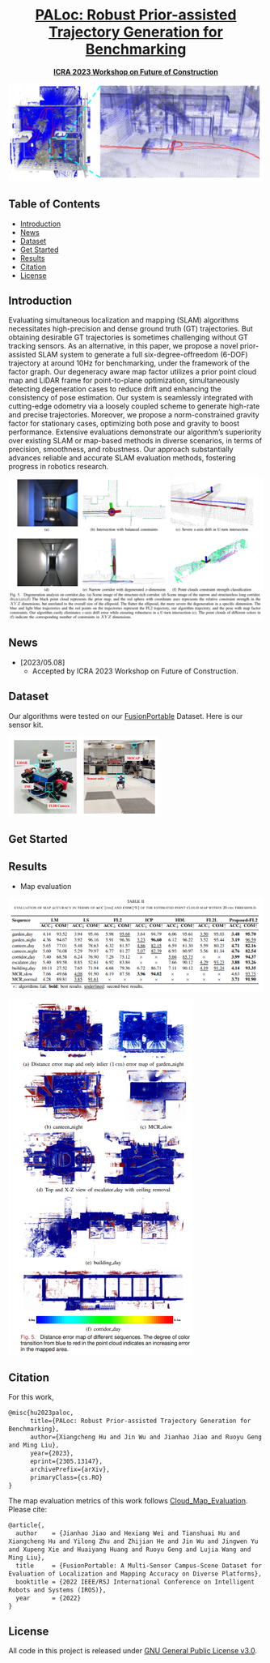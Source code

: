 <div id="top" align="center">

# [PALoc: Robust Prior-assisted Trajectory Generation for Benchmarking](https://arxiv.org/pdf/2305.13147.pdf)

**[ICRA 2023 Workshop on Future of Construction](https://construction-robots.github.io/#)**

![image-20230702133158290](./README/image-20230702133158290.png)

</div>

## Table of Contents
- [Introduction](#introduction)
- [News](#news)
- [Dataset](#data)
- [Get Started](#get-started)
- [Results](#Results)
- [Citation](#citation)
- [License](#license)

## Introduction
Evaluating simultaneous localization and mapping (SLAM) algorithms necessitates high-precision and dense ground truth (GT) trajectories. But obtaining desirable GT trajectories is sometimes challenging without GT tracking sensors. As an alternative, in this paper, we propose a novel prior-assisted SLAM system to generate a full six-degree-offreedom (6-DOF) trajectory at around 10Hz for benchmarking, under the framework of the factor graph. Our degeneracy aware map factor utilizes a prior point cloud map and LiDAR frame for point-to-plane optimization, simultaneously detecting degeneration cases to reduce drift and enhancing the consistency of pose estimation. Our system is seamlessly integrated with cutting-edge odometry via a loosely coupled scheme to generate high-rate and precise trajectories. Moreover, we propose a norm-constrained gravity factor for stationary cases, optimizing both pose and gravity to boost performance. Extensive evaluations demonstrate our algorithm’s superiority over existing SLAM or map-based methods in diverse scenarios, in terms of precision, smoothness, and robustness. Our approach substantially advances reliable and accurate SLAM evaluation methods, fostering progress in robotics research.

![image-20230702134120453](./README/image-20230702134120453.png)

## News 

- [2023/05.08]
  - Accepted by ICRA 2023 Workshop on Future of Construction.

## Dataset

Our algorithms were tested on our [FusionPortable](https://ram-lab.com/file/site/fusionportable/dataset/fusionportable/) Dataset. Here is our sensor kit.

![image-20230702135002100](./README/image-20230702135002100.png)

## Get Started

## Results

- Map evaluation

![image-20230702134519531](./README/image-20230702134519531.png)

![image-20230702134345309](./README/image-20230702134345309.png)

## Citation
For this work,

```
@misc{hu2023paloc,
      title={PALoc: Robust Prior-assisted Trajectory Generation for Benchmarking}, 
      author={Xiangcheng Hu and Jin Wu and Jianhao Jiao and Ruoyu Geng and Ming Liu},
      year={2023},
      eprint={2305.13147},
      archivePrefix={arXiv},
      primaryClass={cs.RO}
}
```
The map evaluation metrics of this work follows [Cloud_Map_Evaluation](https://github.com/JokerJohn/Cloud_Map_Evaluation). Please cite:
```
@article{,
  author    = {Jianhao Jiao and Hexiang Wei and Tianshuai Hu and Xiangcheng Hu and Yilong Zhu and Zhijian He and Jin Wu and Jingwen Yu and Xupeng Xie and Huaiyang Huang and Ruoyu Geng and Lujia Wang and Ming Liu},
  title     = {FusionPortable: A Multi-Sensor Campus-Scene Dataset for Evaluation of Localization and Mapping Accuracy on Diverse Platforms},
  booktitle = {2022 IEEE/RSJ International Conference on Intelligent Robots and Systems (IROS)},
  year      = {2022}
}
```

## License

All code in this project is released under [GNU General Public License v3.0](./LICENSE).
